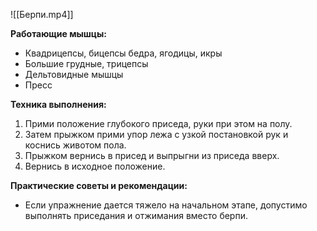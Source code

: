 ![[Берпи.mp4]]

**Работающие мышцы:**

-   Квадрицепсы, бицепсы бедра, ягодицы, икры
-   Большие грудные, трицепсы
-   Дельтовидные мышцы
-   Пресс

**Техника выполнения:**

1.  Прими положение глубокого приседа, руки при этом на полу.
2.  Затем прыжком прими упор лежа с узкой постановкой рук и коснись животом пола.
3.  Прыжком вернись в присед и выпрыгни из приседа вверх.
4.  Вернись в исходное положение.

**Практические советы и рекомендации:**

-   Если упражнение дается тяжело на начальном этапе, допустимо выполнять приседания и отжимания вместо берпи.